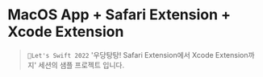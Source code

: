 # MacOS App + Safari Extension + Xcode Extension

> `🍎Let's Swift 2022` '우당탕탕! Safari Extension에서 Xcode Extension까지' 세션의 샘플 프로젝트 입니다.
